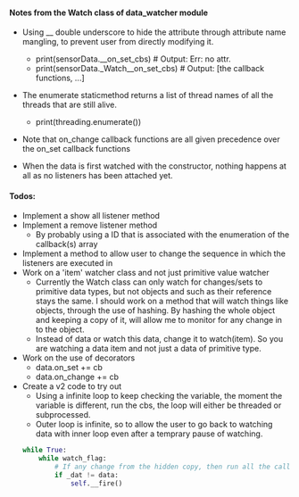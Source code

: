 #### Notes from the Watch class of data_watcher module
- Using __ double underscore to hide the attribute through attribute name mangling, to prevent user from directly modifying it.
	- print(sensorData.__on_set_cbs)  # Output: Err: no attr.
	- print(sensorData._Watch__on_set_cbs) # Output: [the callback functions, ...]

- The enumerate staticmethod returns a list of thread names of all the threads that are still alive.
	- print(threading.enumerate())

- Note that on_change callback functions are all given precedence over the on_set callback functions

- When the data is first watched with the constructor, nothing happens at all as no listeners has been attached yet.


#### Todos:
- Implement a show all listener method
- Implement a remove listener method
	- By probably using a ID that is associated with the enumeration of the callback(s) array
- Implement a method to allow user to change the sequence in which the listeners are executed in
- Work on a 'item' watcher class and not just primitive value watcher
	- Currently the Watch class can only watch for changes/sets to primitive data types, but not objects and such as their reference stays the same. I should work on a method that will watch things like objects, through the use of hashing. By hashing the whole object and keeping a copy of it, will allow me to monitor for any change in to the object.
	- Instead of data or watch this data, change it to watch(item). So you are watching a data item and not just a data of primitive type.
- Work on the use of decorators
	- data.on_set += cb
	- data.on_change += cb
- Create a v2 code to try out
	- Using a infinite loop to keep checking the variable, the moment the variable is different, run the cbs, the loop will either be threaded or subprocessed.
	- Outer loop is infinite, so to allow the user to go back to watching data with inner loop even after a temprary pause of watching.
	```py
	while True:
		while watch_flag:
			# If any change from the hidden copy, then run all the callbacks
			if _dat != data:
				self.__fire()
	```